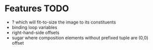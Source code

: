 # Features TODO

* <name> ? which will fit-to-size the image to its constituents
* binding loop variables
* right-hand-side offsets
* sugar where composition elements without prefixed tuple are (0,0) offset